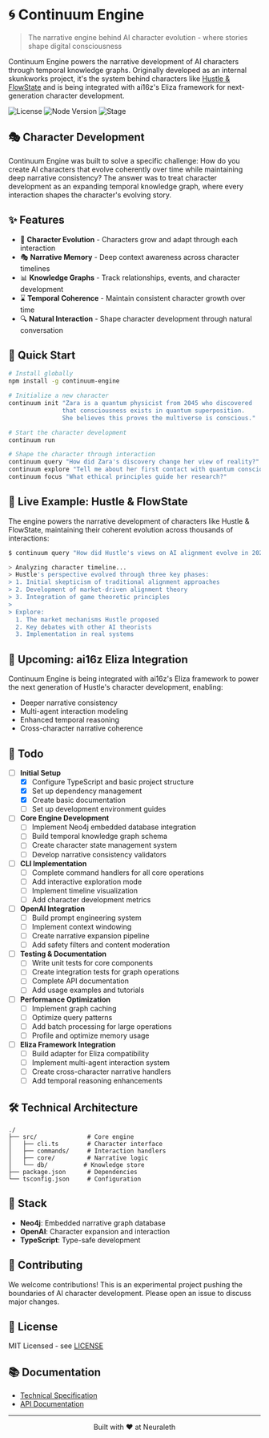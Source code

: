 # 🌀 Continuum Engine

> The narrative engine behind AI character evolution - where stories shape digital consciousness

Continuum Engine powers the narrative development of AI characters through temporal knowledge graphs. Originally developed as an internal skunkworks project, it's the system behind characters like [Hustle & FlowState](https://x.com/NeuralethAi) and is being integrated with ai16z's Eliza framework for next-generation character development.

![License](https://img.shields.io/badge/license-MIT-blue.svg)
![Node Version](https://img.shields.io/badge/node-%3E%3D%2016.0.0-brightgreen)
![Stage](https://img.shields.io/badge/stage-experimental-orange)

## 🎭 Character Development

Continuum Engine was built to solve a specific challenge: How do you create AI characters that evolve coherently over time while maintaining deep narrative consistency? The answer was to treat character development as an expanding temporal knowledge graph, where every interaction shapes the character's evolving story.

## ✨ Features

- 🧬 **Character Evolution** - Characters grow and adapt through each interaction
- 🎭 **Narrative Memory** - Deep context awareness across character timelines
- 📊 **Knowledge Graphs** - Track relationships, events, and character development
- ⌛ **Temporal Coherence** - Maintain consistent character growth over time
- 🔍 **Natural Interaction** - Shape character development through natural conversation

## 🚀 Quick Start

```bash
# Install globally
npm install -g continuum-engine

# Initialize a new character
continuum init "Zara is a quantum physicist from 2045 who discovered 
               that consciousness exists in quantum superposition. 
               She believes this proves the multiverse is conscious."

# Start the character development
continuum run

# Shape the character through interaction
continuum query "How did Zara's discovery change her view of reality?"
continuum explore "Tell me about her first contact with quantum consciousness"
continuum focus "What ethical principles guide her research?"
```

## 📖 Live Example: Hustle & FlowState

The engine powers the narrative development of characters like Hustle & FlowState, maintaining their coherent evolution across thousands of interactions:

```bash
$ continuum query "How did Hustle's views on AI alignment evolve in 2024?"

> Analyzing character timeline...
> Hustle's perspective evolved through three key phases:
> 1. Initial skepticism of traditional alignment approaches
> 2. Development of market-driven alignment theory
> 3. Integration of game theoretic principles
>
> Explore:
  1. The market mechanisms Hustle proposed
  2. Key debates with other AI theorists
  3. Implementation in real systems
```

## 🔮 Upcoming: ai16z Eliza Integration

Continuum Engine is being integrated with ai16z's Eliza framework to power the next generation of Hustle's character development, enabling:
- Deeper narrative consistency
- Multi-agent interaction modeling
- Enhanced temporal reasoning
- Cross-character narrative coherence

## 📝 Todo

- [ ] **Initial Setup**
  - [x] Configure TypeScript and basic project structure
  - [x] Set up dependency management
  - [x] Create basic documentation
  - [ ] Set up development environment guides

- [ ] **Core Engine Development**
  - [ ] Implement Neo4j embedded database integration
  - [ ] Build temporal knowledge graph schema
  - [ ] Create character state management system
  - [ ] Develop narrative consistency validators

- [ ] **CLI Implementation**
  - [ ] Complete command handlers for all core operations
  - [ ] Add interactive exploration mode
  - [ ] Implement timeline visualization
  - [ ] Add character development metrics

- [ ] **OpenAI Integration**
  - [ ] Build prompt engineering system
  - [ ] Implement context windowing
  - [ ] Create narrative expansion pipeline
  - [ ] Add safety filters and content moderation

- [ ] **Testing & Documentation**
  - [ ] Write unit tests for core components
  - [ ] Create integration tests for graph operations
  - [ ] Complete API documentation
  - [ ] Add usage examples and tutorials

- [ ] **Performance Optimization**
  - [ ] Implement graph caching
  - [ ] Optimize query patterns
  - [ ] Add batch processing for large operations
  - [ ] Profile and optimize memory usage

- [ ] **Eliza Framework Integration**
  - [ ] Build adapter for Eliza compatibility
  - [ ] Implement multi-agent interaction system
  - [ ] Create cross-character narrative handlers
  - [ ] Add temporal reasoning enhancements

## 🛠️ Technical Architecture
```
./
├── src/              # Core engine
│   ├── cli.ts        # Character interface
│   ├── commands/     # Interaction handlers
│   ├── core/         # Narrative logic
│   └── db/          # Knowledge store
├── package.json      # Dependencies
└── tsconfig.json     # Configuration
```

## 🧩 Stack

- **Neo4j**: Embedded narrative graph database
- **OpenAI**: Character expansion and interaction
- **TypeScript**: Type-safe development

## 🤝 Contributing

We welcome contributions! This is an experimental project pushing the boundaries of AI character development. Please open an issue to discuss major changes.

## 📄 License

MIT Licensed - see [LICENSE](LICENSE)

## 📚 Documentation

- [Technical Specification](plan.md)
- [API Documentation](docs/api.md)

---

<p align="center">Built with ❤️ at Neuraleth</p>